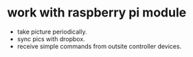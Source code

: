 work with raspberry pi module
====
* take picture periodically.
* sync pics with dropbox.
* receive simple commands from outsite controller devices.
